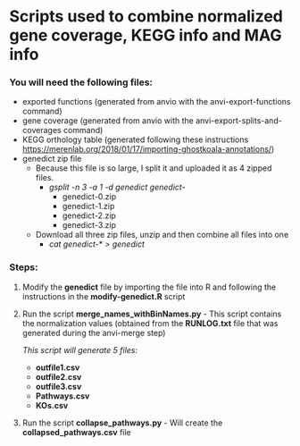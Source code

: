 # Scripts used to combine normalized gene coverage, KEGG info and MAG info
### You will need the following files:
  - exported functions (generated from anvio with the anvi-export-functions command)
  - gene coverage (generated from anvio with the anvi-export-splits-and-coverages command)
  - KEGG orthology table (generated following these instructions https://merenlab.org/2018/01/17/importing-ghostkoala-annotations/)
  - genedict zip file
    - Because this file is so large, I split it and uploaded it as 4 zipped files.
      - *gsplit -n 3 -a 1 -d genedict genedict-*
        - genedict-0.zip 
        - genedict-1.zip
        - genedict-2.zip
        - genedict-3.zip
    - Download all three zip files, unzip and then combine all files into one
      - *cat genedict-** *> genedict* 
 
  
### Steps:  
1) Modify the **genedict** file by importing the file into R and following the instructions in the **modify-genedict.R** script
2) Run the script **merge_names_withBinNames.py** - This script contains the normalization values (obtained from the **RUNLOG.txt** file that was generated during the anvi-merge step)
   
   *This script will generate 5 files:*
   - **outfile1.csv**
   - **outfile2.csv**
   - **outfile3.csv**
   - **Pathways.csv**
   - **KOs.csv**

3) Run the script **collapse_pathways.py** - Will create the **collapsed_pathways.csv** file
